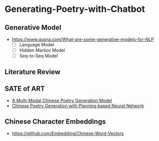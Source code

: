 # Generating-Poetry-with-Chatbot

## Generative Model
 - https://www.quora.com/What-are-some-generative-models-for-NLP
   - [ ] Language Model
   - [ ] Hidden Markov Model
   - [ ] Seq-to-Seq Model

## Literature Review

## SATE of ART
- [A Multi-Modal Chinese Poetry Generation Model](https://arxiv.org/pdf/1806.09792.pdf)
- [Chinese Poetry Generation with Planning based Neural Network](https://arxiv.org/abs/1610.09889)
 
## Chinese Character Embeddings
 - https://github.com/Embedding/Chinese-Word-Vectors

